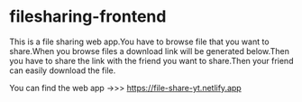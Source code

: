 # filesharing-frontend

This is a file sharing web app.You have to browse file that you want to share.When you browse files a download link will be generated below.Then you have to share the link with the friend
you want to share.Then your friend can easily download the file.

You can find the web app ->>> https://file-share-yt.netlify.app

